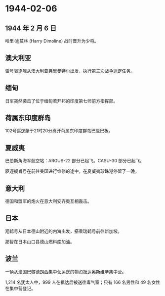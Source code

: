 # 1944-02-06

## 1944 年 2 月 6 日

哈里·迪莫林 (Harry Dimoline) 战时晋升为少将。

## 澳大利亚

雷号驱逐舰从澳大利亚弗里曼特尔出发，执行第三次战争巡逻任务。

## 缅甸

日军突然袭击了位于缅甸若开邦的印度第七师前方指挥部。

## 荷属东印度群岛

102号巡逻艇于21时20分离开荷属东印度群岛巴厘巴板。

## 夏威夷

巴伯斯角海军航空站：ARGUS-22 部分已起飞。CASU-30 部分已起飞。

驱逐舰肖号在前往美国进行维修的途中，在夏威夷珍珠港停留了一晚。

## 意大利

德国和盟军的炮火在意大利安齐奥互相轰击。

## 日本

翔鹤号从日本德山附近的内海出发，搭乘瑞鹤号前往新加坡。

那智在日本山口县德山燃料库加油。

## 波兰

一辆从法国巴黎德朗西集中营运送的物资抵达奥斯维辛集中营。

1,214 名犹太人中，999 人在抵达后被送往毒气室；只有 166 名男性和 49
名女性在集中营登记。

